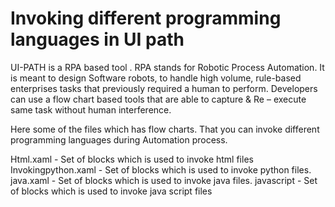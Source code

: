 # Invoking different programming languages in UI path
UI-PATH is a RPA based tool . RPA stands for Robotic Process Automation. It is meant to design Software robots, to handle high volume, rule-based enterprises tasks that previously required a human to perform.
Developers can use a flow chart based tools that are able to capture & Re – execute same task without human interference.

  Here some of the files which has flow charts. That you can invoke different programming languages during Automation process.
  
  Html.xaml - Set of blocks which is used to invoke html files
  Invokingpython.xaml - Set of blocks which is used to invoke python files.
  java.xaml - Set of blocks which is used to invoke java files.
  javascript - Set of blocks which is used to invoke java script files
  

